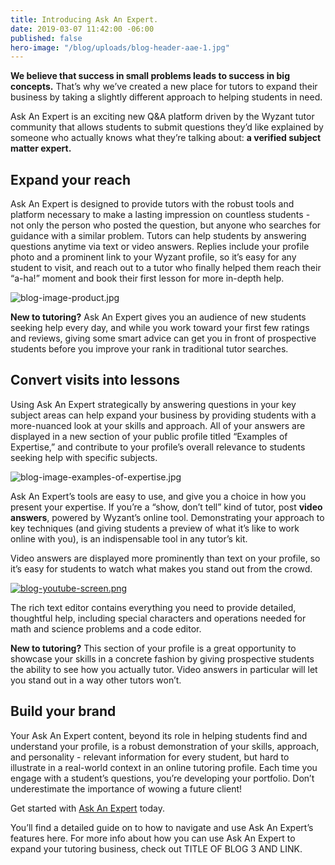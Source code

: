 ```yaml
---
title: Introducing Ask An Expert.
date: 2019-03-07 11:42:00 -06:00
published: false
hero-image: "/blog/uploads/blog-header-aae-1.jpg"
---
```


**We believe that success in small problems leads to success in big concepts.** That’s why we’ve created a new place for tutors to expand their business by taking a slightly different approach to helping students in need. 

Ask An Expert is an exciting new Q&A platform driven by the Wyzant tutor community that allows students to submit questions they’d like explained by someone who actually knows what they’re talking about: **a verified subject matter expert.**

## Expand your reach

Ask An Expert is designed to provide tutors with the robust tools and platform necessary to make a lasting impression on countless students - not only the person who posted the question, but anyone who searches for guidance with a similar problem. Tutors can help students by answering questions anytime via text or video answers. Replies include your profile photo and a prominent link to your Wyzant profile, so it’s easy for any student to visit, and reach out to a tutor who finally helped them reach their “a-ha!” moment and book their first lesson for more in-depth help.

![blog-image-product.jpg](/blog/uploads/blog-image-product.jpg)

**New to tutoring?** Ask An Expert gives you an audience of new students seeking help every day, and while you work toward your first few ratings and reviews, giving some smart advice can get you in front of prospective students before you improve your rank in traditional tutor searches.

## Convert visits into lessons

Using Ask An Expert strategically by answering questions in your key subject areas can help expand your business by providing students with a more-nuanced look at your skills and approach. All of your answers are displayed in a new section of your public profile titled “Examples of Expertise,” and contribute to your profile’s overall relevance to students seeking help with specific subjects. 

![blog-image-examples-of-expertise.jpg](/blog/uploads/blog-image-examples-of-expertise.jpg)

Ask An Expert’s tools are easy to use, and give you a choice in how you present your expertise. If you’re a “show, don’t tell” kind of tutor, post **video answers**, powered by Wyzant’s online tool. Demonstrating your approach to key techniques (and giving students a preview of what it’s like to work online with you), is an indispensable tool in any tutor’s kit.

Video answers are displayed more prominently than text on your profile, so it’s easy for students to watch what makes you stand out from the crowd.  

[![blog-youtube-screen.png](/blog/uploads/blog-youtube-screen.png)](https://youtu.be/i08eQQkSKwY)

The rich text editor contains everything you need to provide detailed, thoughtful help, including special characters and operations needed for math and science problems and a code editor.

**New to tutoring?** This section of your profile is a great opportunity to showcase your skills in a concrete fashion by giving prospective students the ability to see how you actually tutor. Video answers in particular will let you stand out in a way other tutors won’t.

## Build your brand

Your Ask An Expert content, beyond its role in helping students find and understand your profile, is a robust demonstration of your skills, approach, and personality - relevant information for every student, but hard to illustrate in a real-world context in an online tutoring profile. Each time you engage with a student’s questions, you’re developing your portfolio. Don’t underestimate the importance of wowing a future client! 

Get started with [Ask An Expert](http://www.wyzant.com/resources/answers) today.

You’ll find a detailed guide on to how to navigate and use Ask An Expert’s features here. For more info about how you can use Ask An Expert to expand your tutoring business, check out TITLE OF BLOG 3 AND LINK.